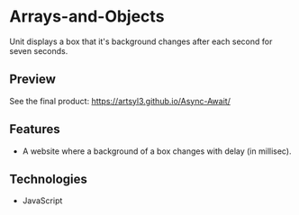 # Arrays-and-Objects


Unit displays a box that it's background changes after each second for seven seconds.

## Preview

See the final product: https://artsyl3.github.io/Async-Await/

## Features

- A website where a background of a box changes with delay (in millisec).


## Technologies
- JavaScript

